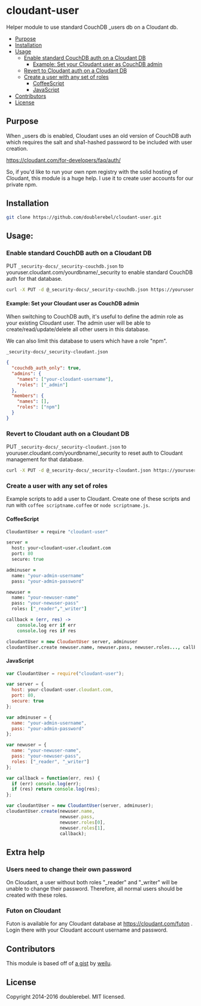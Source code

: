 # cloudant-user

Helper module to use standard CouchDB _users db on a Cloudant db.

* [Purpose](#purpose)
* [Installation](#installation)
* [Usage](#usage)
  - [Enable standard CouchDB auth on a Cloudant DB](#enable-standard-couchdb-auth-on-a-cloudant-db)
    + [Example: Set your Cloudant user as CouchDB admin](#example-set-your-cloudant-user-as-couchdb-admin)
  - [Revert to Cloudant auth on a Cloudant DB](#revert-to-cloudant-auth-on-a-cloudant-db)
  - [Create a user with any set of roles](#create-a-user-with-any-set-of-roles)
    + [CoffeeScript](#coffeescript)
    + [JavaScript](#javascript)
* [Contributors](#contributors)
* [License](#license)

## Purpose
When _users db is enabled, Cloudant uses an old version of CouchDB auth which requires the salt and sha1-hashed password to be included with user creation.

https://cloudant.com/for-developers/faq/auth/

So, if you'd like to run your own npm registry with the solid hosting of Cloudant, this module is a huge help.  I use it to create user accounts for our private npm.

## Installation
```sh
git clone https://github.com/doublerebel/cloudant-user.git
```

## Usage:

### Enable standard CouchDB auth on a Cloudant DB
PUT `_security-docs/_security-couchdb.json` to youruser.cloudant.com/yourdbname/_security to enable standard CouchDB auth for that database.

```sh
curl -X PUT -d @_security-docs/_security-couchdb.json https://youruser.cloudant.com/yourdbname/_security
```

#### Example: Set your Cloudant user as CouchDB admin
When switching to CouchDB auth, it's useful to define the admin role as your existing Cloudant user.  The admin user will be able to create/read/update/delete all other users in this database.

We can also limit this database to users which have a role "npm".

`_security-docs/_security-cloudant.json`
```json
{
  "couchdb_auth_only": true,
  "admins": {
    "names": ["your-cloudant-username"],
    "roles": ["_admin"]
  },
  "members": {
    "names": [],
    "roles": ["npm"]
  }
}
```

### Revert to Cloudant auth on a Cloudant DB
PUT `_security-docs/_security-cloudant.json` to youruser.cloudant.com/yourdbname/_security to reset auth to Cloudant management for that database.

```sh
curl -X PUT -d @_security-docs/_security-cloudant.json https://youruser.cloudant.com/yourdbname/_security
```

### Create a user with any set of roles
Example scripts to add a user to Cloudant.  Create one of these scripts and run with `coffee scriptname.coffee` or `node scriptname.js`.

#### CoffeeScript
```coffee
CloudantUser = require "cloudant-user"

server =
  host: your-cloudant-user.cloudant.com
  port: 80
  secure: true

adminuser =
  name: "your-admin-username"
  pass: "your-admin-password"

newuser =
  name: "your-newuser-name"
  pass: "your-newuser-pass"
  roles: ["_reader","_writer"]

callback = (err, res) ->
    console.log err if err
    console.log res if res

cloudantUser = new CloudantUser server, adminuser
cloudantUser.create newuser.name, newuser.pass, newuser.roles..., callback
```

#### JavaScript
```js
var CloudantUser = require("cloudant-user");

var server = {
  host: your-cloudant-user.cloudant.com,
  port: 80,
  secure: true
};

var adminuser = {
  name: "your-admin-username",
  pass: "your-admin-password"
};

var newuser = {
  name: "your-newuser-name",
  pass: "your-newuser-pass",
  roles: ["_reader", "_writer"]
};

var callback = function(err, res) {
  if (err) console.log(err);
  if (res) return console.log(res);
};

var cloudantUser = new CloudantUser(server, adminuser);
cloudantUser.create(newuser.name,
                    newuser.pass,
                    newuser.roles[0],
                    newuser.roles[1],
                    callback);
```

## Extra help

### Users need to change their own password
On Cloudant, a user without both roles "_reader" and "_writer" will be unable to change their password.  Therefore, all normal users should be created with these roles.

### Futon on Cloudant
Futon is available for any Cloudant database at https://cloudant.com/futon .  Login there with your Cloudant account username and password.

## Contributors

This module is based off of [a gist](https://gist.github.com/weilu/10445007) by [weilu](https://github.com/weilu).

## License
Copyright 2014-2016 doublerebel.  MIT licensed.
